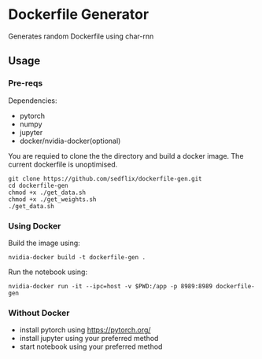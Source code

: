 # Dockerfile Generator 
Generates random Dockerfile using char-rnn

## Usage

### Pre-reqs

Dependencies:
- pytorch
- numpy
- jupyter
- docker/nvidia-docker(optional)

You are requied to clone the the directory and build a docker image. The current dockerfile is unoptimised.
```
git clone https://github.com/sedflix/dockerfile-gen.git
cd dockerfile-gen
chmod +x ./get_data.sh
chmod +x ./get_weights.sh
./get_data.sh
```

### Using Docker

Build the image using:
```
nvidia-docker build -t dockerfile-gen .
```

Run the notebook using:

```
nvidia-docker run -it --ipc=host -v $PWD:/app -p 8989:8989 dockerfile-gen
```

### Without Docker

- install pytorch using https://pytorch.org/
- install jupyter using your preferred method
- start notebook using your preferred method
